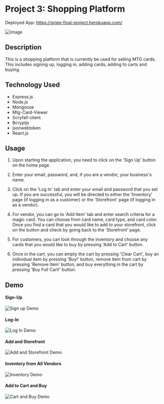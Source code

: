 # Project 3: Shopping Platform

Deployed App: https://griep-final-project.herokuapp.com/

![image](https://user-images.githubusercontent.com/54219054/76577481-8c988f80-6493-11ea-8382-a06701fbe753.png)

## Description

This is a shopping platform that is currently be used for selling MTG cards. This includes signing up, logging in, adding cards, adding to carts and buying.

## Technology Used

* Express.js
* Node.js
* Mongoose
* Mtg-Card-Viewer
* Scryfall-client
* Bcryptjs
* jsonwebtoken
* React.js

## Usage

1. Upon starting the application, you need to click on the 'Sign Up' button on the home page.

2. Enter your email, password, and, if you are a vendor, your business's name.

3. Click on the 'Log In' tab and enter your email and password that you set up. If you are successful, you will be directed to either the 'Inventory' page (if logging in as a customer) or the 'Storefront' page (if logging in as a vendor).

4. For vendor, you can go to 'Add Item' tab and enter search criteria for a magic card. You can choose from card name, card type, and card color. Once you find a card that you would like to add to your storefront, click on the button and check by going back to the 'Storefront' page.

5. For customers, you can look through the inventory and choose any cards that you would like to buy by pressing 'Add to Cart' button.

6. Once in the cart, you can empty the cart by pressing 'Clear Cart', buy an individual item by pressing 'Buy!' button, remove item from cart by pressing 'Remove Item' button, and buy everything in the cart by pressing 'Buy Full Cart!' button.

## Demo

#### Sign-Up

![Sign up Demo](https://media.giphy.com/media/jn7X2aMZyHqDaCX49T/giphy.gif)

#### Log-In

![Log In Demo](https://media.giphy.com/media/YQMlRYLmkS4zENOaD4/giphy.gif)

#### Add and Storefront

![Add and Storefront Demo](https://media.giphy.com/media/S8rFTmlTpfVsUjjCCf/giphy.gif)

#### Inventory from All Vendors

![Inventory Demo](https://media.giphy.com/media/QBYol1y4db3f3XDRyU/giphy.gif)

#### Add to Cart and Buy

![Cart and Buy Demo](https://media.giphy.com/media/VFvfZNYZv1nHM5Wzto/giphy.gif)